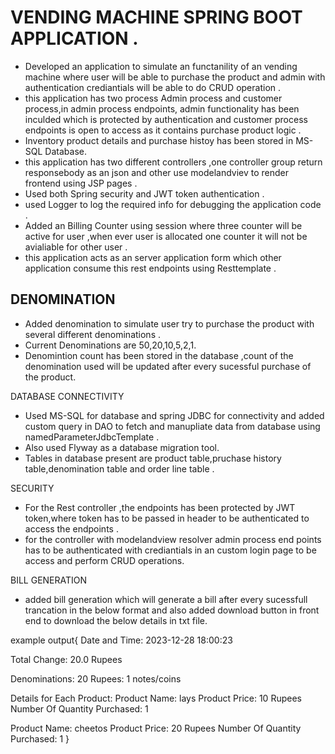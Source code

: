 # VENDING MACHINE SPRING BOOT APPLICATION .

* Developed an application to simulate an functanility of an vending machine where user will be able to purchase the product and admin with authentication crediantials      will be able to do CRUD operation .
* this application has two process Admin process and customer process,in admin process endpoints,  admin functionality has been inculded which is protected by authentication and customer process endpoints is  open to access as it contains purchase product logic .
* Inventory product details  and purchase histoy has been stored in MS-SQL Database.
* this application has two different controllers ,one controller group return responsebody as an json and other use modelandviev to render frontend using JSP pages .
* Used both Spring security and JWT token authentication .
* used Logger to log the required info for debugging the application code .
* Added an Billing Counter using session where  three counter will be active for user ,when ever user is allocated one counter it will not be avialiable for other user .
* this application acts as an server application form which other application consume this rest endpoints using Resttemplate .

## DENOMINATION 

* Added denomination to simulate user try to purchase the product with several different denominations .
* Current Denominations are 50,20,10,5,2,1.
* Denomintion count has been stored in the database ,count of the denomination used will be updated after every sucessful purchase of the product.

DATABASE CONNECTIVITY

* Used MS-SQL for database and spring JDBC for connectivity and added custom query in DAO to fetch and manupliate data from database using namedParameterJdbcTemplate .
* Also used Flyway as a database migration tool.
* Tables in database present are  product table,pruchase history table,denomination table and order line table .

SECURITY

* For the Rest controller ,the endpoints has been protected by JWT token,where token has to be passed in header to be authenticated to access the endpoints .
* for the controller with modelandview resolver admin process end points has to be authenticated with crediantials in an  custom login page to be access and perform CRUD operations.

BILL GENERATION

* added bill generation which will generate a bill after every sucessfull trancation in the below format and also added download button in front end to download the below details in txt file. 

example output{ 
Date and Time: 2023-12-28 18:00:23

Total Change: 20.0 Rupees

Denominations:
20 Rupees: 1 notes/coins

Details for Each Product:
Product Name: lays
Product Price: 10 Rupees
Number Of Quantity Purchased: 1

Product Name: cheetos
Product Price: 20 Rupees
Number Of Quantity Purchased: 1
}




